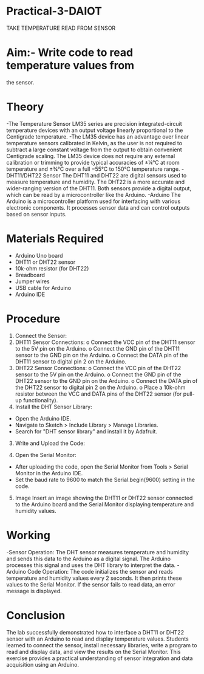# Practical-3-DAIOT
TAKE TEMPERATURE READ FROM SENSOR

 # Aim:- Write code to read temperature values from
the sensor.
# Theory
-The Temperature Sensor LM35 series are precision integrated-circuit temperature devices
with an output voltage linearly proportional to the Centigrade temperature.
-The LM35 device has an advantage over linear temperature sensors calibrated in Kelvin,
as the user is not required to subtract a large constant voltage from the output to obtain
convenient Centigrade scaling. The LM35 device does not require any external
calibration or trimming to provide typical accuracies of ±¼°C at room temperature and
±¾°C over a full −55°C to 150°C temperature range.
-DHT11/DHT22 Sensor
The DHT11 and DHT22 are digital sensors used to measure temperature and humidity. The
DHT22 is a more accurate and wider-ranging version of the DHT11. Both sensors provide a
digital output, which can be read by a microcontroller like the Arduino.
-Arduino
The Arduino is a microcontroller platform used for interfacing with various electronic
components. It processes sensor data and can control outputs based on sensor inputs.

# Materials Required
- Arduino Uno board
- DHT11 or DHT22 sensor
- 10k-ohm resistor (for DHT22)
- Breadboard
- Jumper wires
- USB cable for Arduino
- Arduino IDE

# Procedure
1. Connect the Sensor:
1. DHT11 Sensor Connections:
o Connect the VCC pin of the DHT11 sensor to the 5V pin on the Arduino.
o Connect the GND pin of the DHT11 sensor to the GND pin on the Arduino.
o Connect the DATA pin of the DHT11 sensor to digital pin 2 on the Arduino.
2. DHT22 Sensor Connections:
o Connect the VCC pin of the DHT22 sensor to the 5V pin on the Arduino.
o Connect the GND pin of the DHT22 sensor to the GND pin on the Arduino.
o Connect the DATA pin of the DHT22 sensor to digital pin 2 on the Arduino.
o Place a 10k-ohm resistor between the VCC and DATA pins of the DHT22 sensor
(for pull-up functionality).
2. Install the DHT Sensor Library:
- Open the Arduino IDE.
- Navigate to Sketch &gt; Include Library &gt; Manage Libraries.
- Search for &quot;DHT sensor library&quot; and install it by Adafruit.
3. Write and Upload the Code:

4. Open the Serial Monitor:
- After uploading the code, open the Serial Monitor from Tools &gt; Serial Monitor in the
Arduino IDE.
- Set the baud rate to 9600 to match the Serial.begin(9600) setting in the code.
5. Image
Insert an image showing the DHT11 or DHT22 sensor connected to the Arduino board and the
Serial Monitor displaying temperature and humidity values.

# Working
-Sensor Operation:
The DHT sensor measures temperature and humidity and sends this data to the Arduino as a
digital signal. The Arduino processes this signal and uses the DHT library to interpret the data.
-Arduino Code Operation:
The code initializes the sensor and reads temperature and humidity values every 2 seconds. It
then prints these values to the Serial Monitor. If the sensor fails to read data, an error message is
displayed.
# Conclusion
The lab successfully demonstrated how to interface a DHT11 or DHT22 sensor with an Arduino
to read and display temperature values. Students learned to connect the sensor, install necessary
libraries, write a program to read and display data, and view the results on the Serial Monitor.
This exercise provides a practical understanding of sensor integration and data acquisition using
an Arduino.

